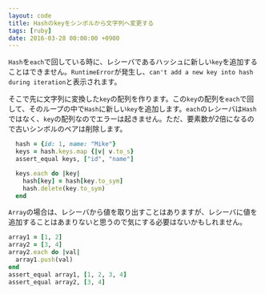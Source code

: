 ```yaml
---
layout: code
title: Hashのkeyをシンボルから文字列へ変更する
tags: [ruby]
date: 2016-03-28 00:00:00 +0900
---
```


`Hash`を`each`で回している時に、レシーバであるハッシュに新しい`key`を追加することはできません。`RuntimeError`が発生し、`can't add a new key into hash during iteration`と表示されます。

そこで先に文字列に変換した`key`の配列を作ります。この`key`の配列を`each`で回して、そのループの中で`Hash`に新しい`key`を追加します。`each`のレシーバは`Hash`ではなく、`key`の配列なのでエラーは起きません。ただ、要素数が2倍になるので古いシンボルのペアは削除します。

```ruby
  hash = {id: 1, name: "Mike"}
  keys = hash.keys.map {|v| v.to_s}
  assert_equal keys, ["id", "name"]

  keys.each do |key|
    hash[key] = hash[key.to_sym]
    hash.delete(key.to_sym)
  end
```

`Array`の場合は、レシーバから値を取り出すことはありますが、レシーバに値を追加することはあまりないと思うので気にする必要はないかもしれません。

```ruby
array1 = [1, 2]
array2 = [3, 4]
array2.each do |val|
  array1.push(val)
end
assert_equal array1, [1, 2, 3, 4]
assert_equal array2, [3, 4]
```
